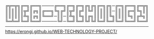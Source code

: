 ╔╦═╦╗╔═╗╔══╗────╔══╗╔═╗╔═╗╔╗╔╗╔═╗╔╗─╔═╗╔══╗╔═╦╗
║║║║║║╦╝║╔╗║╔══╗╚╗╔╝║╦╝║╔╝║╚╝║║║║║║─║║║║╔═╣╚╗║║
║║║║║║╩╗║╔╗║╚══╝─║║─║╩╗║╚╗║╔╗║║║║║╚╗║║║║╚╗║╔╩╗║
╚═╩═╝╚═╝╚══╝─────╚╝─╚═╝╚═╝╚╝╚╝╚═╝╚═╝╚═╝╚══╝╚══╝
───────────────────────────────────────────────
https://erongi.github.io/WEB-TECHNOLOGY-PROJECT/

